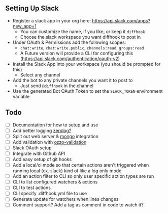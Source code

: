 ## Setting Up Slack
* Register a slack app in your org here: https://api.slack.com/apps?new_app=1
  * You can customize the name, if you like, or keep it `diffhook`
  * Choose the slack workspace you want diffhook to post in
* Under OAuth & Permissions add the following scopes:
  * `chat:write`, `chat:write.public`, `channels:read`, `groups:read`
  * A Future version will provide a CLI for configuring this (https://api.slack.com/authentication/oauth-v2)
* Install the Slack App into your workspace (you should be prompted for this)
  * Select any channel
* Add the bot to any private channels you want it to post to
  * Just send `@diffhook` in the channel 
* Use the generated Bot OAuth Token to set the `SLACK_TOKEN` environment variable

## Todo
 - [ ] Documentation for how to setup and use
 - [ ] Add better logging [zerolog?](https://github.com/rs/zerolog)
 - [ ] Split out web server & [mongo](https://github.com/Kamva/mgm) integration
 - [ ] Add validation with [ozzo-validation](https://github.com/go-ozzo/ozzo-validation)
 - [ ] Slack OAuth setup
 - [ ] Integrate with Github API
 - [ ] Add easy setup of git hooks
 - [ ] Add a local/ci mode so that certain actions aren't triggered when running local (ex. slack) kind of like a log only mode
 - [ ] Add an action filter to CLI so only user specific action types are run
 - [ ] CLI to list configured watchers & actions
 - [ ] CLI to test actions
 - [ ] CLI specify .diffhook.yml file to use
 - [ ] Generate update for watchers when lines changes
 - [ ] Comment support? Add a tag as comment in code to watch it?